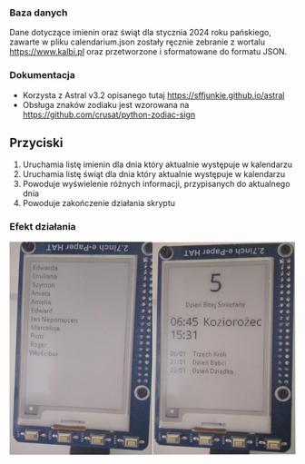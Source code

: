 ### Baza danych
 Dane dotyczące imienin oraz świąt dla stycznia 2024 roku pańskiego, zawarte w pliku calendarium.json zostały ręcznie zebranie z wortalu https://www.kalbi.pl oraz przetworzone i sformatowane do formatu JSON.
### Dokumentacja
- Korzysta z Astral v3.2 opisanego tutaj https://sffjunkie.github.io/astral
- Obsługa znaków zodiaku jest wzorowana na https://github.com/crusat/python-zodiac-sign
## Przyciski
1. Uruchamia listę imienin dla dnia który aktualnie występuje w kalendarzu
2. Uruchamia listę świąt dla dnia który aktualnie występuje w kalendarzu
3. Powoduje wyświelenie różnych informacji, przypisanych do aktualnego dnia
4. Powoduje zakończenie działania skryptu
### Efekt działania
![Kartka z kalendarza](/res/klawisz_1_oraz_klawisz_3.jpg)
